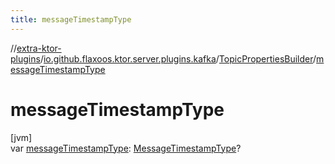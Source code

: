 ```yaml
---
title: messageTimestampType
---
```

//[extra-ktor-plugins](../../../index.md)/[io.github.flaxoos.ktor.server.plugins.kafka](../index.md)/[TopicPropertiesBuilder](index.md)/[messageTimestampType](message-timestamp-type.md)



# messageTimestampType



[jvm]\
var [messageTimestampType](message-timestamp-type.md): [MessageTimestampType](../-message-timestamp-type/index.md)?




